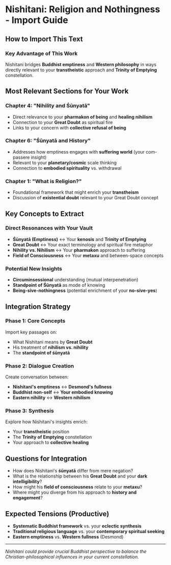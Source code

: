 # Nishitani: Religion and Nothingness - Import Guide

## How to Import This Text

### Key Advantage of This Work
Nishitani bridges **Buddhist emptiness** and **Western philosophy** in ways directly relevant to your **transtheistic** approach and **Trinity of Emptying** constellation.

## Most Relevant Sections for Your Work

### Chapter 4: "Nihility and Śūnyatā"
- Direct relevance to your **pharmakon of being** and **healing nihilism**
- Connection to your **Great Doubt** as spiritual fire
- Links to your concern with **collective refusal of being**

### Chapter 6: "Śūnyatā and History" 
- Addresses how emptiness engages with **suffering world** (your com-passere insight)
- Relevant to your **planetary/cosmic** scale thinking
- Connection to **embodied spirituality** vs. withdrawal

### Chapter 1: "What is Religion?"
- Foundational framework that might enrich your **transtheism**
- Discussion of **existential doubt** relevant to your Great Doubt concept

## Key Concepts to Extract

### Direct Resonances with Your Vault
- **Śūnyatā (Emptiness)** ↔ Your **kenosis** and **Trinity of Emptying**
- **Great Doubt** ↔ Your exact terminology and spiritual fire metaphor
- **Nihility vs. Nihilism** ↔ Your **pharmakon** approach to suffering
- **Field of Consciousness** ↔ Your **metaxu** and between-space concepts

### Potential New Insights
- **Circuminsessional** understanding (mutual interpenetration)
- **Standpoint of Śūnyatā** as mode of knowing
- **Being-sive-nothingness** (potential enrichment of your **no-sive-yes**)

## Integration Strategy

### Phase 1: Core Concepts
Import key passages on:
- What Nishitani means by **Great Doubt**
- His treatment of **nihilism vs. nihility**
- The **standpoint of śūnyatā**

### Phase 2: Dialogue Creation
Create conversation between:
- **Nishitani's emptiness** ↔ **Desmond's fullness**
- **Buddhist non-self** ↔ **Your embodied knowing**
- **Eastern nihility** ↔ **Western nihilism**

### Phase 3: Synthesis
Explore how Nishitani's insights enrich:
- Your **transtheistic** position
- The **Trinity of Emptying** constellation
- Your approach to **collective healing**

## Questions for Integration

- How does Nishitani's **śūnyatā** differ from mere negation?
- What is the relationship between his **Great Doubt** and your **dark intelligibility**?
- How might his **field of consciousness** relate to your **metaxu**?
- Where might you diverge from his approach to **history and engagement**?

## Expected Tensions (Productive)

- **Systematic Buddhist framework** vs. your **eclectic synthesis**
- **Traditional religious language** vs. your **contemporary spiritual seeking**
- **Eastern emptiness** vs. **Western fullness** (Desmond)

---

*Nishitani could provide crucial Buddhist perspective to balance the Christian-philosophical influences in your current constellation.*